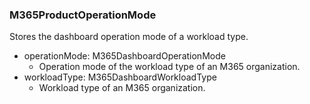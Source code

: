 ### M365ProductOperationMode
Stores the dashboard operation mode of a workload type.

- operationMode: M365DashboardOperationMode
  - Operation mode of the workload type of an M365 organization.
- workloadType: M365DashboardWorkloadType
  - Workload type of an M365 organization.
